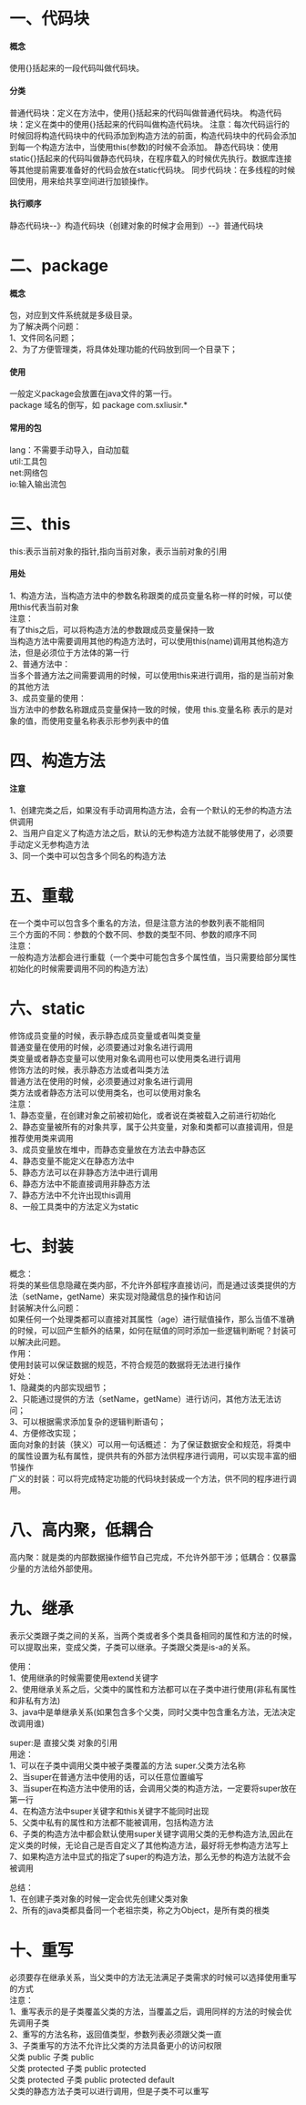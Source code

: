 # 一、代码块
#### 概念
使用{}括起来的一段代码叫做代码块。
#### 分类
普通代码块：定义在方法中，使用{}括起来的代码叫做普通代码块。
构造代码块：定义在类中的使用{}括起来的代码叫做构造代码块。
注意：每次代码运行的时候回将构造代码块中的代码添加到构造方法的前面，构造代码块中的代码会添加到每一个构造方法中，当使用this(参数)的时候不会添加。
静态代码块：使用static{}括起来的代码叫做静态代码块，在程序载入的时候优先执行。数据库连接等其他提前需要准备好的代码会放在static代码块。
同步代码块：在多线程的时候回使用，用来给共享空间进行加锁操作。
#### 执行顺序
静态代码块--》构造代码块（创建对象的时候才会用到）--》普通代码块
# 二、package
#### 概念
包，对应到文件系统就是多级目录。<br/>
为了解决两个问题：<br/>
1、文件同名问题；<br/>
2、为了方便管理类，将具体处理功能的代码放到同一个目录下；
#### 使用
一般定义package会放置在java文件的第一行。<br/>
package 域名的倒写，如 package com.sxliusir.*
#### 常用的包
lang：不需要手动导入，自动加载<br/>
util:工具包<br/>
net:网络包<br/>
io:输入输出流包
# 三、this
this:表示当前对象的指针,指向当前对象，表示当前对象的引用
#### 用处
1、构造方法，当构造方法中的参数名称跟类的成员变量名称一样的时候，可以使用this代表当前对象<br/>
注意：<br/>
有了this之后，可以将构造方法的参数跟成员变量保持一致<br/>
当构造方法中需要调用其他的构造方法时，可以使用this(name)调用其他构造方法，但是必须位于方法体的第一行<br/>
2、普通方法中：<br/>
当多个普通方法之间需要调用的时候，可以使用this来进行调用，指的是当前对象的其他方法<br/>
3、成员变量的使用：<br/>
当方法中的参数名称跟成员变量保持一致的时候，使用 this.变量名称 表示的是对象的值，而使用变量名称表示形参列表中的值<br/>
# 四、构造方法
#### 注意
1、创建完类之后，如果没有手动调用构造方法，会有一个默认的无参的构造方法供调用<br/>
2、当用户自定义了构造方法之后，默认的无参构造方法就不能够使用了，必须要手动定义无参构造方法<br/>
3、同一个类中可以包含多个同名的构造方法<br/>
# 五、重载
在一个类中可以包含多个重名的方法，但是注意方法的参数列表不能相同<br/>
三个方面的不同：参数的个数不同、参数的类型不同、参数的顺序不同<br/>
注意：<br/>
一般构造方法都会进行重载（一个类中可能包含多个属性值，当只需要给部分属性初始化的时候需要调用不同的构造方法）
# 六、static
修饰成员变量的时候，表示静态成员变量或者叫类变量<br/>
普通变量在使用的时候，必须要通过对象名进行调用<br/>
类变量或者静态变量可以使用对象名调用也可以使用类名进行调用<br/>
修饰方法的时候，表示静态方法或者叫类方法<br/>
普通方法在使用的时候，必须要通过对象名进行调用<br/>
类方法或者静态方法可以使用类名，也可以使用对象名<br/>
注意：<br/>
1、静态变量，在创建对象之前被初始化，或者说在类被载入之前进行初始化<br/>
2、静态变量被所有的对象共享，属于公共变量，对象和类都可以直接调用，但是推荐使用类来调用<br/>
3、成员变量放在堆中，而静态变量放在方法去中静态区<br/>
4、静态变量不能定义在静态方法中<br/>
5、静态方法可以在非静态方法中进行调用<br/>
6、静态方法中不能直接调用非静态方法<br/>
7、静态方法中不允许出现this调用<br/>
8、一般工具类中的方法定义为static<br/>
# 七、封装
概念：<br/>
将类的某些信息隐藏在类内部，不允许外部程序直接访问，而是通过该类提供的方法（setName，getName）来实现对隐藏信息的操作和访问<br/>
封装解决什么问题：<br/>
如果任何一个处理类都可以直接对其属性（age）进行赋值操作，那么当值不准确的时候，可以回产生额外的结果，如何在赋值的同时添加一些逻辑判断呢？封装可以解决此问题。<br/>
作用：<br/>
使用封装可以保证数据的规范，不符合规范的数据将无法进行操作<br/>
好处：<br/>
1、隐藏类的内部实现细节；<br/>
2、只能通过提供的方法（setName，getName）进行访问，其他方法无法访问；<br/>
3、可以根据需求添加复杂的逻辑判断语句；<br/>
4、方便修改实现；<br/>
面向对象的封装（狭义）可以用一句话概述： 为了保证数据安全和规范，将类中的属性设置为私有属性，提供共有的外部方法供程序进行调用，可以实现丰富的细节操作<br/>
广义的封装：可以将完成特定功能的代码块封装成一个方法，供不同的程序进行调用。<br/>

# 八、高内聚，低耦合
高内聚：就是类的内部数据操作细节自己完成，不允许外部干涉；低耦合：仅暴露少量的方法给外部使用。
# 九、继承

表示父类跟子类之间的关系，当两个类或者多个类具备相同的属性和方法的时候，可以提取出来，变成父类，子类可以继承。子类跟父类是is-a的关系。

使用：<br/>
1、使用继承的时候需要使用extend关键字<br/>
2、使用继承关系之后，父类中的属性和方法都可以在子类中进行使用(非私有属性和非私有方法)<br/>
3、java中是单继承关系(如果包含多个父类，同时父类中包含重名方法，无法决定改调用谁)<br/>

super:是 直接父类 对象的引用<br/>
用途：<br/>
1、可以在子类中调用父类中被子类覆盖的方法  super.父类方法名称<br/>
2、当super在普通方法中使用的话，可以任意位置编写<br/>
3、当super在构造方法中使用的话，会调用父类的构造方法，一定要将super放在第一行<br/>
4、在构造方法中super关键字和this关键字不能同时出现<br/>
5、父类中私有的属性和方法都不能被调用，包括构造方法<br/>
6、子类的构造方法中都会默认使用super关键字调用父类的无参构造方法,因此在定义类的时候，无论自己是否自定义了其他构造方法，最好将无参构造方法写上<br/>
7、如果构造方法中显式的指定了super的构造方法，那么无参的构造方法就不会被调用<br/>

总结：<br/>
1、在创建子类对象的时候一定会优先创建父类对象<br/>
2、所有的java类都具备同一个老祖宗类，称之为Object，是所有类的根类<br/>

# 十、重写
必须要存在继承关系，当父类中的方法无法满足子类需求的时候可以选择使用重写的方式<br/>
注意：<br/>
1、重写表示的是子类覆盖父类的方法，当覆盖之后，调用同样的方法的时候会优先调用子类<br/>
2、重写的方法名称，返回值类型，参数列表必须跟父类一直<br/>
3、子类重写的方法不允许比父类的方法具备更小的访问权限<br/>
父类      public     子类  public<br/>
父类      protected     子类  public protected<br/>
父类      protected     子类  public protected  default<br/>
父类的静态方法子类可以进行调用，但是子类不可以重写<br/>